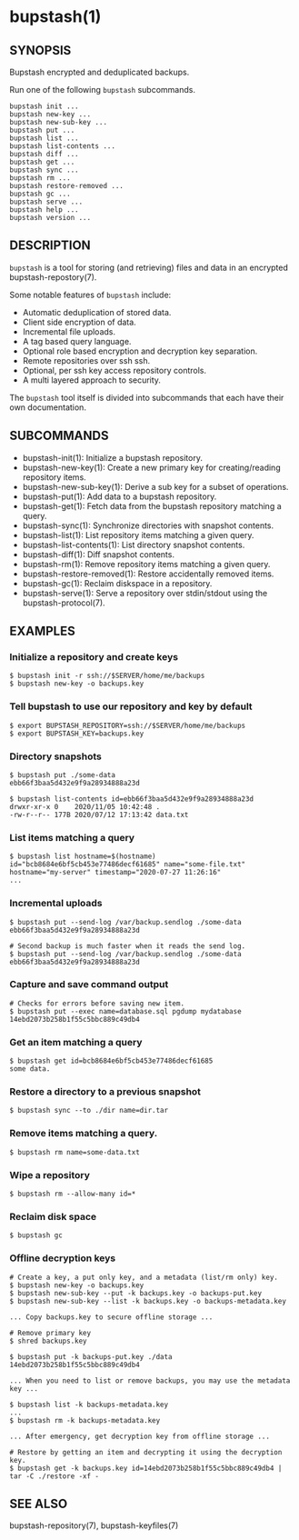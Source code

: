 bupstash(1) 
===========

## SYNOPSIS

Bupstash encrypted and deduplicated backups.

Run one of the following `bupstash` subcommands.

`bupstash init ...`<br>
`bupstash new-key ...`<br>
`bupstash new-sub-key ...`<br>
`bupstash put ...`<br>
`bupstash list ...`<br>
`bupstash list-contents ...`<br>
`bupstash diff ...`<br>
`bupstash get ...`<br>
`bupstash sync ...`<br>
`bupstash rm ...`<br>
`bupstash restore-removed ...`<br>
`bupstash gc ...`<br>
`bupstash serve ...`<br>
`bupstash help ...`<br>
`bupstash version ...`<br>

## DESCRIPTION

```bupstash``` is a tool for storing (and retrieving)
files and data in an encrypted bupstash-repostory(7).

Some notable features of ```bupstash``` include:

* Automatic deduplication of stored data.
* Client side encryption of data.
* Incremental file uploads.
* A tag based query language.
* Optional role based encryption and decryption key separation.
* Remote repositories over ssh ssh.
* Optional, per ssh key access repository controls.
* A multi layered approach to security.

The ```bupstash``` tool itself is divided into subcommands
that each have their own documentation.

## SUBCOMMANDS

* bupstash-init(1):
  Initialize a bupstash repository.
* bupstash-new-key(1):
  Create a new primary key for creating/reading repository items.
* bupstash-new-sub-key(1):
  Derive a sub key for a subset of operations.
* bupstash-put(1):
  Add data to a bupstash repository.
* bupstash-get(1):
  Fetch data from the bupstash repository matching a query.
* bupstash-sync(1):
  Synchronize directories with snapshot contents.
* bupstash-list(1):
  List repository items matching a given query.
* bupstash-list-contents(1):
  List directory snapshot contents.
* bupstash-diff(1):
  Diff snapshot contents.
* bupstash-rm(1):
  Remove repository items matching a given query.
* bupstash-restore-removed(1):
  Restore accidentally removed items.
* bupstash-gc(1):
  Reclaim diskspace in a repository.
* bupstash-serve(1):
  Serve a repository over stdin/stdout using the bupstash-protocol(7).

## EXAMPLES


### Initialize a repository and create keys
```
$ bupstash init -r ssh://$SERVER/home/me/backups
$ bupstash new-key -o backups.key
```

### Tell bupstash to use our repository and key by default

```
$ export BUPSTASH_REPOSITORY=ssh://$SERVER/home/me/backups
$ export BUPSTASH_KEY=backups.key
```

### Directory snapshots

```
$ bupstash put ./some-data
ebb66f3baa5d432e9f9a28934888a23d

$ bupstash list-contents id=ebb66f3baa5d432e9f9a28934888a23d
drwxr-xr-x 0    2020/11/05 10:42:48 .
-rw-r--r-- 177B 2020/07/12 17:13:42 data.txt
```

### List items matching a query

```
$ bupstash list hostname=$(hostname)
id="bcb8684e6bf5cb453e77486decf61685" name="some-file.txt" hostname="my-server" timestamp="2020-07-27 11:26:16"
...
```

### Incremental uploads

```
$ bupstash put --send-log /var/backup.sendlog ./some-data
ebb66f3baa5d432e9f9a28934888a23d

# Second backup is much faster when it reads the send log.
$ bupstash put --send-log /var/backup.sendlog ./some-data
ebb66f3baa5d432e9f9a28934888a23d
```

### Capture and save command output

```
# Checks for errors before saving new item.
$ bupstash put --exec name=database.sql pgdump mydatabase
14ebd2073b258b1f55c5bbc889c49db4
```

### Get an item matching a query
```
$ bupstash get id=bcb8684e6bf5cb453e77486decf61685
some data.
```

### Restore a directory to a previous snapshot

```
$ bupstash sync --to ./dir name=dir.tar
```

### Remove items matching a query.
```
$ bupstash rm name=some-data.txt
```

### Wipe a repository

```
$ bupstash rm --allow-many id=*
```

### Reclaim disk space
```
$ bupstash gc
```

### Offline decryption keys
```
# Create a key, a put only key, and a metadata (list/rm only) key.
$ bupstash new-key -o backups.key
$ bupstash new-sub-key --put -k backups.key -o backups-put.key
$ bupstash new-sub-key --list -k backups.key -o backups-metadata.key

... Copy backups.key to secure offline storage ...

# Remove primary key
$ shred backups.key

$ bupstash put -k backups-put.key ./data
14ebd2073b258b1f55c5bbc889c49db4

... When you need to list or remove backups, you may use the metadata key ...

$ bupstash list -k backups-metadata.key
...
$ bupstash rm -k backups-metadata.key 

... After emergency, get decryption key from offline storage ...

# Restore by getting an item and decrypting it using the decryption key.
$ bupstash get -k backups.key id=14ebd2073b258b1f55c5bbc889c49db4 | tar -C ./restore -xf - 
```

## SEE ALSO

bupstash-repository(7), bupstash-keyfiles(7)